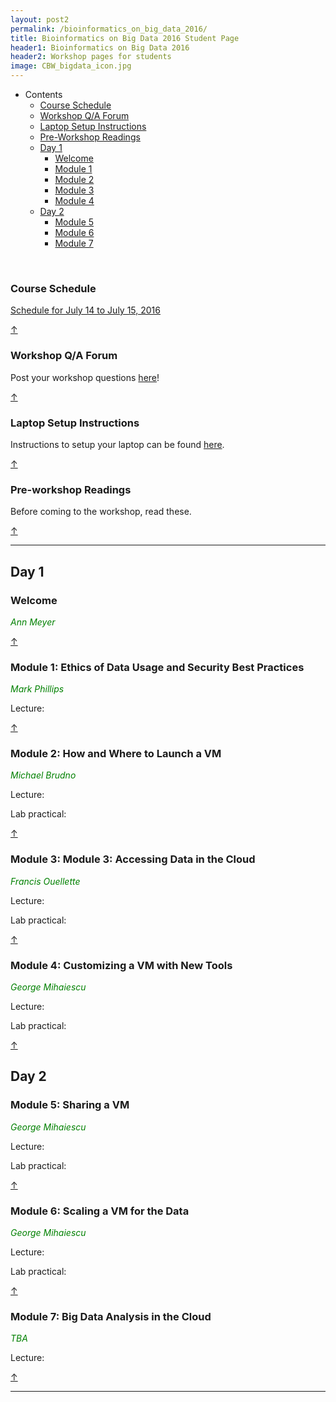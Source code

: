 ```yaml
---
layout: post2
permalink: /bioinformatics_on_big_data_2016/
title: Bioinformatics on Big Data 2016 Student Page
header1: Bioinformatics on Big Data 2016
header2: Workshop pages for students
image: CBW_bigdata_icon.jpg
---
```



<ul id="navmenu">
  <li><a id="back_to_top">Contents</a>
     <ul class="sub1">
     <li><a href="#course_schedule">Course Schedule</a></li>
     <li><a href="#q_a_forum">Workshop Q/A Forum</a></li>
     <li><a href="#laptop_setup">Laptop Setup Instructions</a></li>
     <li><a href="#pre_readings">Pre-Workshop Readings</a></li>
      <li><a href="#day1">Day 1</a>
         <ul class="sub2">  
           <li><a href="#welcome">Welcome</a></li>
           <li><a href="#module_1">Module 1</a></li>
           <li><a href="#module_2">Module 2</a></li>
           <li><a href="#module_3">Module 3</a></li>
           <li><a href="#module_4">Module 4</a></li>
        </ul>
      </li>
       <li><a href="#day_2">Day 2</a>
          <ul class="sub2">
             <li><a href="#module_5">Module 5</a></li>
             <li><a href="#module_6">Module 6</a></li>
             <li><a href="#module_7">Module 7</a></li>
           </ul>
       </li>
    </ul>
  </li>
</ul>  

<br>
  
###  Course Schedule  <a id="course_schedule"></a>

<a href="http://bioinformatics-ca.github.io/2016_workshops/collaboratory/BigData_2016_Schedule_v3.pdf">Schedule for July 14 to July 15, 2016</a>

[&uarr;](#back_to_top)

###  Workshop Q/A Forum <a id="q_a_forum"></a>

  Post your workshop questions <a href="http://todaysmeet.com/Collaboratory2016">here</a>!

[&uarr;](#back_to_top)

###  Laptop Setup Instructions <a id="laptop_setup"></a>

  Instructions to setup your laptop can be found <a href="http://bioinformatics-ca.github.io/2016_workshops/collaboratory/laptop_setup_instructions.pdf">here</a>.

[&uarr;](#back_to_top)

###  Pre-workshop Readings <a id="pre_readings"></a>

  Before coming to the workshop, read these.

[&uarr;](#back_to_top)

***

##  Day 1 <a id="day_1"></a>

###  Welcome <a id="welcome"></a>

  *<font color="green">Ann Meyer</font>* 
<br>

[&uarr;](#back_to_top)

###  Module 1: Ethics of Data Usage and Security Best Practices <a id="module_1"></a>

   *<font color="green">Mark Phillips</font>*

  Lecture:

[&uarr;](#back_to_top)

###  Module 2: How and Where to Launch a VM <a id="module_2"></a>

   *<font color="green">Michael Brudno</font>*

  Lecture:

  Lab practical:

[&uarr;](#back_to_top)

###  Module 3: Module 3: Accessing Data in the Cloud <a id="module_3"></a>

   *<font color="green">Francis Ouellette</font>*

  Lecture:

  Lab practical:

[&uarr;](#back_to_top)

###  Module 4: Customizing a VM with New Tools <a id="module_4"></a>

   *<font color="green">George Mihaiescu</font>*
  
  Lecture:

  Lab practical:

[&uarr;](#back_to_top)

##  Day 2 <a id="day_2"></a>

###  Module 5: Sharing a VM <a id="module_5"></a>

   *<font color="green">George Mihaiescu</font>*
 
 Lecture:

 Lab practical:

[&uarr;](#back_to_top)

###  Module 6: Scaling a VM for the Data <a id="module_6"></a>

   *<font color="green">George Mihaiescu</font>*
 
 Lecture:

 Lab practical:

[&uarr;](#back_to_top)

###  Module 7: Big Data Analysis in the Cloud <a id="module_7"></a>

   *<font color="green">TBA</font>*
 
 Lecture:
 
 [&uarr;](#back_to_top)
 
 ***
